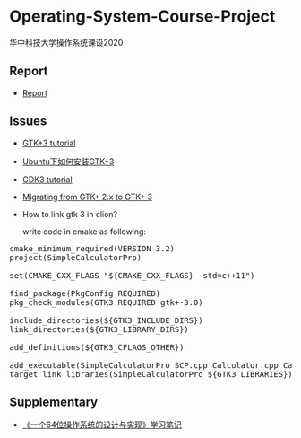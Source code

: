# Operating-System-Course-Project
华中科技大学操作系统课设2020
## Report
- [Report](https://github.com/Billy1900/Operating-System-Course-Project/blob/master/lnq.pdf)


## Issues
- [GTK+3 tutorial](https://developer.gnome.org/gtk3/stable/gtk-getting-started.html)
- [Ubuntu下如何安装GTK+3](https://www.jianshu.com/p/64ca37b99244)
- [GDK3 tutorial](https://developer.gnome.org/gdk3/stable/)
- [Migrating from GTK+ 2.x to GTK+ 3](https://developer.gnome.org/gtk3/stable/gtk-migrating-2-to-3.html)
- How to link gtk 3 in clion?

  write code in cmake as following:
<pre>
cmake_minimum_required(VERSION 3.2)
project(SimpleCalculatorPro)

set(CMAKE_CXX_FLAGS "${CMAKE_CXX_FLAGS} -std=c++11")

find_package(PkgConfig REQUIRED)
pkg_check_modules(GTK3 REQUIRED gtk+-3.0)

include_directories(${GTK3_INCLUDE_DIRS})
link_directories(${GTK3_LIBRARY_DIRS})

add_definitions(${GTK3_CFLAGS_OTHER})

add_executable(SimpleCalculatorPro SCP.cpp Calculator.cpp Calculator.h Arithmetics.cpp Arithmetics.h History.cpp History.h Interface.cpp Interface.h)
target_link_libraries(SimpleCalculatorPro ${GTK3_LIBRARIES})
</pre>


## Supplementary
- [《一个64位操作系统的设计与实现》学习笔记](https://github.com/yifengyou/The-design-and-implementation-of-a-64-bit-os)
